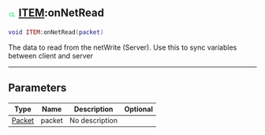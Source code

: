 ## ![client](.gitbook/assets/client.png) [ITEM](./readme/ITEM/README.md):onNetRead

```lua
void ITEM:onNetRead(packet)
```

The data to read from the netWrite (Server). Use this to sync variables between client and server

------
## Parameters

| Type   | Name | Description | Optional |
| ------ | ---- | ----------- | -------: |
| [Packet](./readme/Packet/README.md) | packet | No description |  |

